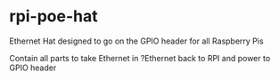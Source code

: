 # rpi-poe-hat

Ethernet Hat designed to go on the GPIO header for all Raspberry Pis

Contain all parts to take Ethernet in ?Ethernet back to RPI and power to GPIO header
